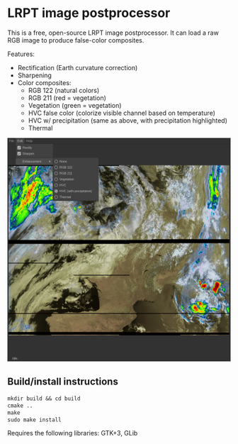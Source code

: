 LRPT image postprocessor
========================

This is a free, open-source LRPT image postprocessor. It can load a raw RGB
image to produce false-color composites.

Features:
- Rectification (Earth curvature correction)
- Sharpening
- Color composites:
	* RGB 122 (natural colors)
	* RGB 211 (red = vegetation)
	* Vegetation (green = vegetation)
	* HVC false color (colorize visible channel based on temperature)
	* HVC w/ precipitation (same as above, with precipitation highlighted)
	* Thermal

![HVC example](assets/hvc_example.png)


Build/install instructions
--------------------------

```
mkdir build && cd build
cmake ..
make
sudo make install
```

Requires the following libraries: GTK+3, GLib
